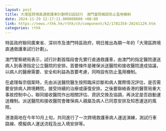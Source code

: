 ```yaml
---
layout: post
title: 大灣區跨境直通救護車計劃明日起試行　澳門當局稱設防止濫用機制
date: 2024-11-29 12:17:11.000000000 +08:00
link: https://news.rthk.hk/rthk/ch/component/k2/1781354-20241129.htm
categories: rthk
---
```


特區政府聯同廣東省、深圳市及澳門特區政府，明日推出為期一年的「大灣區跨境直通救護車試行計劃」。

澳門警察總局表示，試行計劃首階段會先實行直通救護車，由澳門的指定醫院運送病人到香港指定公立醫院的安排。首要條件是確保派送醫院和接收醫院達成協議，以病人的醫療需要、安全和利益為首要考慮，同時設有防止濫用機制。

在處理每宗個案時，先由派送醫院醫生按照臨床診斷和病人實際情況評估，是否需要安排病人跨境轉院，接受持續的治療或康復安排。之後要聯絡香港的醫管局重大事故控制中心，聯同接收醫院作出相關評估、資訊交換及協調，再決定是否啟動運送機制。派送醫院和接收醫院會確保病人親屬及病人已同意安排及知悉運送的風險。

港澳兩地在今年10月上旬，共同進行了一次跨境救護車病人運送演練，測試行車路線、模擬病人運送流程及出入境安排等。
